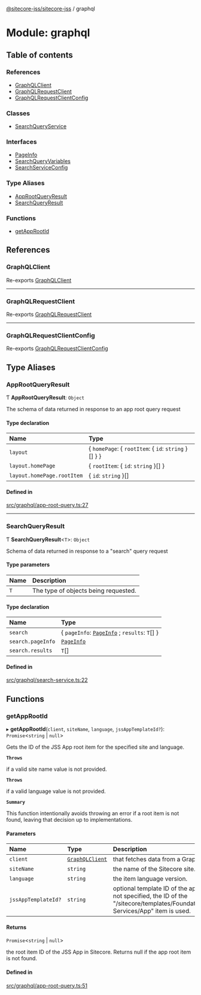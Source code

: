 [@sitecore-jss/sitecore-jss](../README.md) / graphql

# Module: graphql

## Table of contents

### References

- [GraphQLClient](graphql.md#graphqlclient)
- [GraphQLRequestClient](graphql.md#graphqlrequestclient)
- [GraphQLRequestClientConfig](graphql.md#graphqlrequestclientconfig)

### Classes

- [SearchQueryService](../classes/graphql.SearchQueryService.md)

### Interfaces

- [PageInfo](../interfaces/graphql.PageInfo.md)
- [SearchQueryVariables](../interfaces/graphql.SearchQueryVariables.md)
- [SearchServiceConfig](../interfaces/graphql.SearchServiceConfig.md)

### Type Aliases

- [AppRootQueryResult](graphql.md#approotqueryresult)
- [SearchQueryResult](graphql.md#searchqueryresult)

### Functions

- [getAppRootId](graphql.md#getapprootid)

## References

### GraphQLClient

Re-exports [GraphQLClient](../interfaces/index.GraphQLClient.md)

___

### GraphQLRequestClient

Re-exports [GraphQLRequestClient](../classes/index.GraphQLRequestClient.md)

___

### GraphQLRequestClientConfig

Re-exports [GraphQLRequestClientConfig](index.md#graphqlrequestclientconfig)

## Type Aliases

### AppRootQueryResult

Ƭ **AppRootQueryResult**: `Object`

The schema of data returned in response to an app root query request

#### Type declaration

| Name | Type |
| :------ | :------ |
| `layout` | { `homePage`: { `rootItem`: { `id`: `string`  }[]  }  } |
| `layout.homePage` | { `rootItem`: { `id`: `string`  }[]  } |
| `layout.homePage.rootItem` | { `id`: `string`  }[] |

#### Defined in

[src/graphql/app-root-query.ts:27](https://github.com/Sitecore/jss/blob/1ed3deef7/packages/sitecore-jss/src/graphql/app-root-query.ts#L27)

___

### SearchQueryResult

Ƭ **SearchQueryResult**<`T`\>: `Object`

Schema of data returned in response to a "search" query request

#### Type parameters

| Name | Description |
| :------ | :------ |
| `T` | The type of objects being requested. |

#### Type declaration

| Name | Type |
| :------ | :------ |
| `search` | { `pageInfo`: [`PageInfo`](../interfaces/graphql.PageInfo.md) ; `results`: `T`[]  } |
| `search.pageInfo` | [`PageInfo`](../interfaces/graphql.PageInfo.md) |
| `search.results` | `T`[] |

#### Defined in

[src/graphql/search-service.ts:22](https://github.com/Sitecore/jss/blob/1ed3deef7/packages/sitecore-jss/src/graphql/search-service.ts#L22)

## Functions

### getAppRootId

▸ **getAppRootId**(`client`, `siteName`, `language`, `jssAppTemplateId?`): `Promise`<`string` \| ``null``\>

Gets the ID of the JSS App root item for the specified site and language.

**`Throws`**

if a valid site name value is not provided.

**`Throws`**

if a valid language value is not provided.

**`Summary`**

This function intentionally avoids throwing an error if a root item is not found,
leaving that decision up to implementations.

#### Parameters

| Name | Type | Description |
| :------ | :------ | :------ |
| `client` | [`GraphQLClient`](../interfaces/index.GraphQLClient.md) | that fetches data from a GraphQL endpoint. |
| `siteName` | `string` | the name of the Sitecore site. |
| `language` | `string` | the item language version. |
| `jssAppTemplateId?` | `string` | optional template ID of the app root item. If not specified, the ID of the "/sitecore/templates/Foundation/JavaScript Services/App" item is used. |

#### Returns

`Promise`<`string` \| ``null``\>

the root item ID of the JSS App in Sitecore. Returns null if the app root item is not found.

#### Defined in

[src/graphql/app-root-query.ts:51](https://github.com/Sitecore/jss/blob/1ed3deef7/packages/sitecore-jss/src/graphql/app-root-query.ts#L51)
